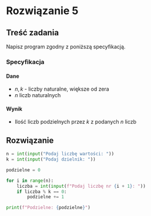 # Rozwiązanie 5

## Treść zadania

Napisz program zgodny z poniższą specyfikacją.

### Specyfikacja

#### Dane

* $n, k$ - liczby naturalne, większe od zera
* $n$ liczb naturalnych

#### Wynik

* Ilość liczb podzielnych przez $k$ z podanych $n$ liczb

## Rozwiązanie

```python
n = int(input("Podaj liczbę wartości: "))
k = int(input("Podaj dzielnik: "))

podzielne = 0

for i in range(n):
    liczba = int(input(f"Podaj liczbę nr {i + 1}: "))
    if liczba % k == 0:
        podzielne += 1

print(f"Podzielne: {podzielne}")
```